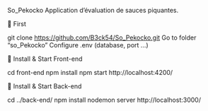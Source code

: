 
So_Pekocko
Application d’évaluation de sauces piquantes.

🚀 First

git clone https://github.com/B3ck54/So_Pekocko.git
Go to folder “so_Pekocko”
Configure .env (database, port …)

🚀 Install & Start Front-end

cd front-end
npm install
npm start
http://localhost:4200/

🚀 Install & Start Back-end

cd ../back-end/
npm install
nodemon server
http://localhost:3000/
